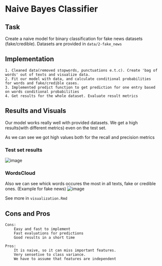 # Naive Bayes Classifier

## Task
Create a naive model for binary classification for fake news datasets (fake/credible).
Datasets are provided in `data/2-fake_news`

## Implementation
```
1. Cleaned data(removed stopwords, punctuations e.t.c). Create 'bag of words' out of texts and visualize data.
2. Fit our model with data, and calculate conditional probabilities for words and fake/credible cases.
3. Implemented predict function to get prediction for one entry based on words conditional probabilities
4. Get results for the whole dataset. Evaluate result metrics
```
## Results and Visuals

Our model works really well with provided datasets. We get a high results(with different metrics) even on the test set. 

As we can see we got high values both for the recall and precision metrics

### Test set results
![image](https://user-images.githubusercontent.com/91615606/196554077-b867cf16-97c9-4de7-85d1-30bb762baad3.png)

### WordsCloud
Also we can see whick words occures the most in all texts, fake or credible ones. (Example for fake news)
![image](https://user-images.githubusercontent.com/91615606/196551461-43bffc95-4115-49e6-8bc8-df8768baa0e6.png)

See more in `visualization.Rmd`

## Cons and Pros

```
Cons:
    Easy and fast to implement
    Fast evaluations for predictions
    Good results in a short time
    
Pros:
    It is naive, so it can miss important features.
    Very sensetive to class variance.
    We have to assume that features are independent
```
